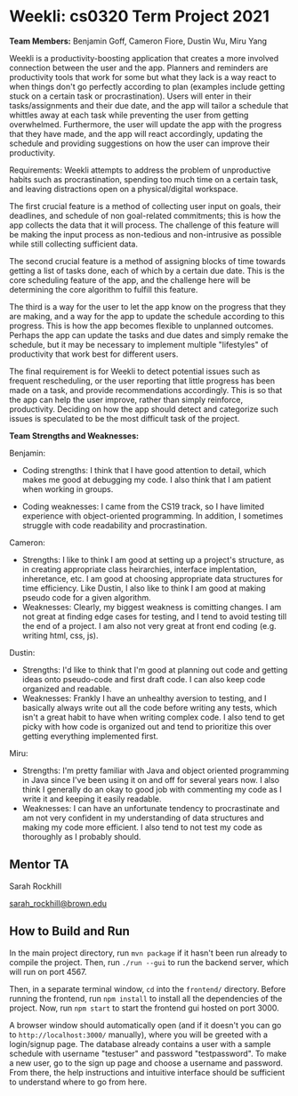 # Weekli: cs0320 Term Project 2021

**Team Members:** Benjamin Goff, Cameron Fiore, Dustin Wu, Miru Yang

Weekli is a productivity-boosting application that creates a more involved
connection between the user and the app. Planners and reminders are productivity tools that work for
some but what they lack is a way react to when things don't go perfectly according to plan
(examples include getting stuck on a certain task or procrastination). Users will enter in their
tasks/assignments and their due date, and the app will tailor a schedule that whittles away at each
task while preventing the user from getting overwhelmed. Furthermore, the user will update the app
with the progress that they have made, and the app will react accordingly, updating the schedule and
providing suggestions on how the user can improve their productivity.

Requirements: Weekli attempts to address the problem of unproductive habits such as
procrastination, spending too much time on a certain task, and leaving distractions open on a
physical/digital workspace.

The first crucial feature is a method of collecting user input on goals, their deadlines, and
schedule of non goal-related commitments; this is how the app collects the data that it will
process. The challenge of this feature will be making the input process as non-tedious and
non-intrusive as possible while still collecting sufficient data.

The second crucial feature is a method of assigning blocks of time towards getting a list of tasks
done, each of which by a certain due date. This is the core scheduling feature of the app, and the
challenge here will be determining the core algorithm to fulfill this feature.

The third is a way for the user to let the app know on the progress that they are making, and a way
for the app to update the schedule according to this progress. This is how the app becomes flexible
to unplanned outcomes. Perhaps the app can update the tasks and due dates and simply remake the
schedule, but it may be necessary to implement multiple "lifestyles" of productivity that work best
for different users.

The final requirement is for Weekli to detect potential issues such as frequent rescheduling, or
the user reporting that little progress has been made on a task, and provide recommendations
accordingly. This is so that the app can help the user improve, rather than simply reinforce,
productivity. Deciding on how the app should detect and categorize such issues is speculated to be
the most difficult task of the project.

**Team Strengths and Weaknesses:**

Benjamin:

- Coding strengths: I think that I have good attention to detail, which makes me good at debugging
  my code. I also think that I am patient when working in groups.

- Coding weaknesses: I came from the CS19 track, so I have limited experience with object-oriented
  programming. In addition, I sometimes struggle with code readability and procrastination.

Cameron:

* Strengths: I like to think I am good at setting up a project's structure, as in creating
  appropriate class heirarchies, interface implentation, inheretance, etc. I am good at choosing
  appropriate data structures for time efficiency. Like Dustin, I also like to think I am good at
  making pseudo code for a given algorithm.
* Weaknesses: Clearly, my biggest weakness is comitting changes. I am not great at finding edge
  cases for testing, and I tend to avoid testing till the end of a project. I am also not very great
  at front end coding
  (e.g. writing html, css, js).

Dustin:

* Strengths: I'd like to think that I'm good at planning out code and getting ideas onto pseudo-code
  and first draft code. I can also keep code organized and readable.
* Weaknesses: Frankly I have an unhealthy aversion to testing, and I basically always write out all
  the code before writing any tests, which isn't a great habit to have when writing complex code. I
  also tend to get picky with how code is organized out and tend to prioritize this over getting
  everything implemented first.

Miru:

* Strengths: I'm pretty familiar with Java and object oriented programming in Java since I've been
  using it on and off for several years now. I also think I generally do an okay to good job with
  commenting my code as I write it and keeping it easily readable.
* Weaknesses: I can have an unfortunate tendency to procrastinate and am not very confident in my
  understanding of data structures and making my code more efficient. I also tend to not test my
  code as thoroughly as I probably should.

## Mentor TA

Sarah Rockhill

sarah_rockhill@brown.edu

## How to Build and Run

In the main project directory, run ```mvn package``` if it hasn't been run already to compile the
project. Then, run ```./run --gui``` to run the backend server, which will run on port 4567.

Then, in a separate terminal window, ```cd``` into the ```frontend/``` directory. Before running the
frontend, run ```npm install``` to install all the dependencies of the project. Now,
run ```npm start``` to start the frontend gui hosted on port 3000.

A browser window should automatically open (and if it doesn't you can go
to ```http://localhost:3000/``` manually), where you will be greeted with a login/signup page. The
database already contains a user with a sample schedule with username "testuser" and password
"testpassword". To make a new user, go to the sign up page and choose a username and password. 
From there, the help instructions and intuitive interface should be sufficient to understand 
where to go from here.
